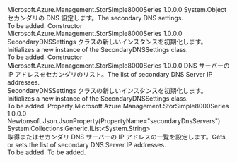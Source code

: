 <Type Name="SecondaryDNSSettings" FullName="Microsoft.Azure.Management.StorSimple8000Series.Models.SecondaryDNSSettings">
  <TypeSignature Language="C#" Value="public class SecondaryDNSSettings" />
  <TypeSignature Language="ILAsm" Value=".class public auto ansi beforefieldinit SecondaryDNSSettings extends System.Object" />
  <TypeSignature Language="DocId" Value="T:Microsoft.Azure.Management.StorSimple8000Series.Models.SecondaryDNSSettings" />
  <TypeSignature Language="VB.NET" Value="Public Class SecondaryDNSSettings" />
  <TypeSignature Language="F#" Value="type SecondaryDNSSettings = class" />
  <AssemblyInfo>
    <AssemblyName>Microsoft.Azure.Management.StorSimple8000Series</AssemblyName>
    <AssemblyVersion>1.0.0.0</AssemblyVersion>
  </AssemblyInfo>
  <Base>
    <BaseTypeName>System.Object</BaseTypeName>
  </Base>
  <Interfaces />
  <Docs>
    <summary>
            <span data-ttu-id="3b101-101">セカンダリの DNS 設定します。</span><span class="sxs-lookup"><span data-stu-id="3b101-101">The secondary DNS settings.</span></span>
            </summary>
    <remarks>To be added.</remarks>
  </Docs>
  <Members>
    <Member MemberName=".ctor">
      <MemberSignature Language="C#" Value="public SecondaryDNSSettings ();" />
      <MemberSignature Language="ILAsm" Value=".method public hidebysig specialname rtspecialname instance void .ctor() cil managed" />
      <MemberSignature Language="DocId" Value="M:Microsoft.Azure.Management.StorSimple8000Series.Models.SecondaryDNSSettings.#ctor" />
      <MemberSignature Language="VB.NET" Value="Public Sub New ()" />
      <MemberType>Constructor</MemberType>
      <AssemblyInfo>
        <AssemblyName>Microsoft.Azure.Management.StorSimple8000Series</AssemblyName>
        <AssemblyVersion>1.0.0.0</AssemblyVersion>
      </AssemblyInfo>
      <Parameters />
      <Docs>
        <summary>
            <span data-ttu-id="3b101-102">SecondaryDNSSettings クラスの新しいインスタンスを初期化します。</span><span class="sxs-lookup"><span data-stu-id="3b101-102">Initializes a new instance of the SecondaryDNSSettings class.</span></span>
            </summary>
        <remarks>To be added.</remarks>
      </Docs>
    </Member>
    <Member MemberName=".ctor">
      <MemberSignature Language="C#" Value="public SecondaryDNSSettings (System.Collections.Generic.IList&lt;string&gt; secondaryDnsServers = null);" />
      <MemberSignature Language="ILAsm" Value=".method public hidebysig specialname rtspecialname instance void .ctor(class System.Collections.Generic.IList`1&lt;string&gt; secondaryDnsServers) cil managed" />
      <MemberSignature Language="DocId" Value="M:Microsoft.Azure.Management.StorSimple8000Series.Models.SecondaryDNSSettings.#ctor(System.Collections.Generic.IList{System.String})" />
      <MemberSignature Language="VB.NET" Value="Public Sub New (Optional secondaryDnsServers As IList(Of String) = null)" />
      <MemberSignature Language="F#" Value="new Microsoft.Azure.Management.StorSimple8000Series.Models.SecondaryDNSSettings : System.Collections.Generic.IList&lt;string&gt; -&gt; Microsoft.Azure.Management.StorSimple8000Series.Models.SecondaryDNSSettings" Usage="new Microsoft.Azure.Management.StorSimple8000Series.Models.SecondaryDNSSettings secondaryDnsServers" />
      <MemberType>Constructor</MemberType>
      <AssemblyInfo>
        <AssemblyName>Microsoft.Azure.Management.StorSimple8000Series</AssemblyName>
        <AssemblyVersion>1.0.0.0</AssemblyVersion>
      </AssemblyInfo>
      <Parameters>
        <Parameter Name="secondaryDnsServers" Type="System.Collections.Generic.IList&lt;System.String&gt;" />
      </Parameters>
      <Docs>
        <param name="secondaryDnsServers"><span data-ttu-id="3b101-103">DNS サーバーの IP アドレスをセカンダリのリスト。</span><span class="sxs-lookup"><span data-stu-id="3b101-103">The list of secondary DNS Server IP addresses.</span></span></param>
        <summary>
            <span data-ttu-id="3b101-104">SecondaryDNSSettings クラスの新しいインスタンスを初期化します。</span><span class="sxs-lookup"><span data-stu-id="3b101-104">Initializes a new instance of the SecondaryDNSSettings class.</span></span>
            </summary>
        <remarks>To be added.</remarks>
      </Docs>
    </Member>
    <Member MemberName="SecondaryDnsServers">
      <MemberSignature Language="C#" Value="public System.Collections.Generic.IList&lt;string&gt; SecondaryDnsServers { get; set; }" />
      <MemberSignature Language="ILAsm" Value=".property instance class System.Collections.Generic.IList`1&lt;string&gt; SecondaryDnsServers" />
      <MemberSignature Language="DocId" Value="P:Microsoft.Azure.Management.StorSimple8000Series.Models.SecondaryDNSSettings.SecondaryDnsServers" />
      <MemberSignature Language="VB.NET" Value="Public Property SecondaryDnsServers As IList(Of String)" />
      <MemberSignature Language="F#" Value="member this.SecondaryDnsServers : System.Collections.Generic.IList&lt;string&gt; with get, set" Usage="Microsoft.Azure.Management.StorSimple8000Series.Models.SecondaryDNSSettings.SecondaryDnsServers" />
      <MemberType>Property</MemberType>
      <AssemblyInfo>
        <AssemblyName>Microsoft.Azure.Management.StorSimple8000Series</AssemblyName>
        <AssemblyVersion>1.0.0.0</AssemblyVersion>
      </AssemblyInfo>
      <Attributes>
        <Attribute>
          <AttributeName>Newtonsoft.Json.JsonProperty(PropertyName="secondaryDnsServers")</AttributeName>
        </Attribute>
      </Attributes>
      <ReturnValue>
        <ReturnType>System.Collections.Generic.IList&lt;System.String&gt;</ReturnType>
      </ReturnValue>
      <Docs>
        <summary>
            <span data-ttu-id="3b101-105">取得またはセカンダリ DNS サーバーの IP アドレスの一覧を設定します。</span><span class="sxs-lookup"><span data-stu-id="3b101-105">Gets or sets the list of secondary DNS Server IP addresses.</span></span>
            </summary>
        <value>To be added.</value>
        <remarks>To be added.</remarks>
      </Docs>
    </Member>
  </Members>
</Type>